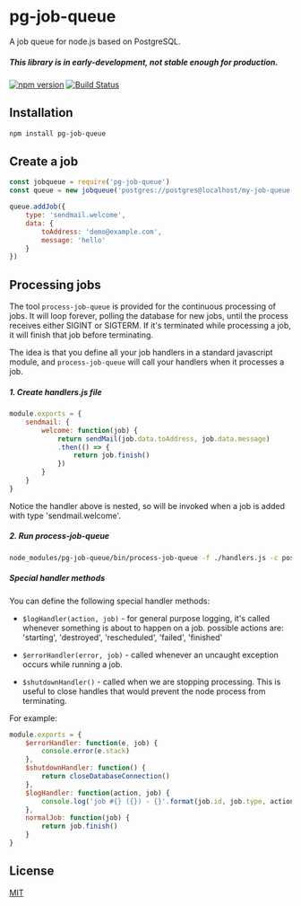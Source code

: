 # pg-job-queue

A job queue for node.js based on PostgreSQL.

##### This library is in early-development, not stable enough for production.

[![npm version](https://badge.fury.io/js/pg-job-queue.svg)](https://badge.fury.io/js/pg-job-queue)
[![Build Status](https://travis-ci.org/jameshy/pg-job-queue.svg?branch=master)](https://travis-ci.org/jameshy/pg-job-queue)


## Installation
```bash
npm install pg-job-queue
```

## Create a job

```javascript
const jobqueue = require('pg-job-queue')
const queue = new jobqueue('postgres://postgres@localhost/my-job-queue')

queue.addJob({
    type: 'sendmail.welcome',
    data: {
        toAddress: 'demo@example.com',
        message: 'hello'
    }
})
```


## Processing jobs

The tool `process-job-queue` is provided for the continuous processing of jobs.  It will loop forever, polling the database for new jobs, until the process receives either SIGINT or SIGTERM.  If it's terminated while processing a job, it will finish that job before terminating.

The idea is that you define all your job handlers in a standard javascript module, and `process-job-queue` will call your handlers when it processes a job.

##### 1. Create handlers.js file
```javascript
module.exports = {
    sendmail: {
        welcome: function(job) {
            return sendMail(job.data.toAddress, job.data.message)
            .then(() => {
                return job.finish()
            })
        }
    }
}
```

Notice the handler above is nested, so will be invoked when a job is added with type 'sendmail.welcome'.

##### 2. Run process-job-queue
```bash
node_modules/pg-job-queue/bin/process-job-queue -f ./handlers.js -c postgres://postgres@localhost/my-job-queue
```

##### Special handler methods
You can define the following special handler methods:

* `$logHandler(action, job)` - for general purpose logging, it's called whenever something is about to happen on a job.  possible actions are: 'starting', 'destroyed', 'rescheduled', 'failed', 'finished'

* `$errorHandler(error, job)` - called whenever an uncaught exception occurs while running a job.

* `$shutdownHandler()` - called when we are stopping processing.  This is useful to close handles that would prevent the node process from terminating.

For example:
```javascript
module.exports = {
    $errorHandler: function(e, job) {
        console.error(e.stack)
    },
    $shutdownHandler: function() {
        return closeDatabaseConnection()
    },
    $logHandler: function(action, job) {
        console.log('job #{} ({}) - {}'.format(job.id, job.type, action))
    },
    normalJob: function(job) {
        return job.finish()
    }
}
```

## License
[MIT](LICENSE)
